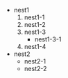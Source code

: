 * nest1
    1. nest1-1
    2. nest1-2
    3. nest1-3
        * nest1-3-1
    4. nest1-4
* nest2
    * nest2-1
    * nest2-2

